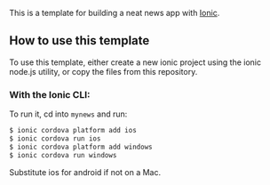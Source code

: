 This is a template for building a neat news app with [Ionic](http://ionicframework.com/docs/).

## How to use this template

To use this template, either create a new ionic project using the ionic node.js utility, or copy the files from this repository.

### With the Ionic CLI:

To run it, cd into `mynews` and run:

```bash
$ ionic cordova platform add ios
$ ionic cordova run ios
$ ionic cordova platform add windows
$ ionic cordova run windows
```

Substitute ios for android if not on a Mac.

